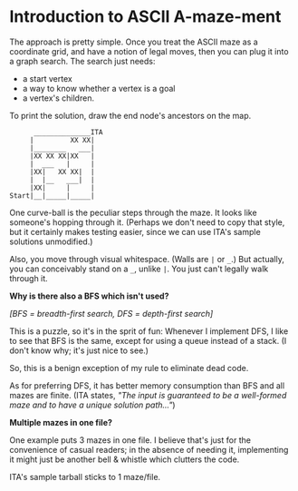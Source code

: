 # Introduction to ASCII A-maze-ment

The approach is pretty simple. Once you treat the ASCII maze as a
coordinate grid, and have a notion of legal moves, then you can plug
it into a graph search. The search just needs:

* a start vertex
* a way to know whether a vertex is a goal
* a vertex's children.

To print the solution, draw the end node's ancestors on the map.

```
      ______________ITA
     |         XX XX|
     |________   ___|
     |XX XX XX|XX   |
     |  ___   |     |
     |XX|   XX XX|  |
     |  |__   ___|  |
     |XX|     |     |
Start|__|_____|_____|
```

One curve-ball is the peculiar steps through the maze. It looks like
someone's hopping through it. (Perhaps we don't need to copy that
style, but it certainly makes testing easier, since we can use ITA's
sample solutions unmodified.)

Also, you move through visual whitespace. (Walls are `|` or `_`.) But
actually, you can conceivably stand on a `_`, unlike `|`. You just
can't legally walk through it.


**Why is there also a BFS which isn't used?**

*[BFS = breadth-first search, DFS = depth-first search]*

This is a puzzle, so it's in the sprit of fun: Whenever I implement
DFS, I like to see that BFS is the same, except for using a queue
instead of a stack. (I don't know why; it's just nice to see.)

So, this is a benign exception of my rule to eliminate dead code.

As for preferring DFS, it has better memory consumption than BFS and
all mazes are finite. (ITA states, *"The input is guaranteed to be a
well-formed maze and to have a unique solution path..."*)


**Multiple mazes in one file?**

One example puts 3 mazes in one file. I believe that's just for the
convenience of casual readers; in the absence of needing it,
implementing it might just be another bell & whistle which clutters
the code.

ITA's sample tarball sticks to 1 maze/file.